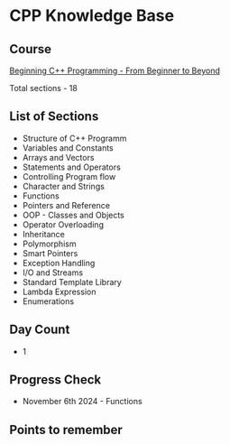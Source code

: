 # CPP Knowledge Base

## Course

[Beginning C++ Programming - From Beginner to Beyond](https://www.udemy.com/course/beginning-c-plus-plus-programming/?couponCode=KEEPLEARNING)

Total sections - 18

## List of Sections
- Structure of C++ Programm
- Variables and Constants
- Arrays and Vectors
- Statements and Operators
- Controlling Program flow
- Character and Strings
- Functions
- Pointers and Reference
- OOP - Classes and Objects
- Operator Overloading
- Inheritance
- Polymorphism
- Smart Pointers
- Exception Handling
- I/O and Streams
- Standard Template Library
- Lambda Expression
- Enumerations

## Day Count
- 1

## Progress Check
- November 6th 2024 - Functions


## Points to remember



